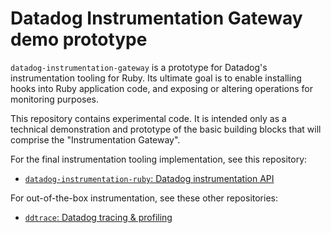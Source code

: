 # Datadog Instrumentation Gateway demo prototype

``datadog-instrumentation-gateway`` is a prototype for Datadog's instrumentation tooling for Ruby. Its ultimate goal is to enable installing hooks into Ruby application code, and exposing or altering operations for monitoring purposes.

This repository contains experimental code. It is intended only as a technical demonstration and prototype of the basic building blocks that will comprise the "Instrumentation Gateway".

For the final instrumentation tooling implementation, see this repository:
 - [``datadog-instrumentation-ruby``: Datadog instrumentation API](https://github.com/DataDog/datadog-instrumentation-ruby.git)

For out-of-the-box instrumentation, see these other repositories:
 - [``ddtrace``: Datadog tracing & profiling](https://github.com/DataDog/dd-trace-rb)
